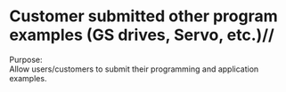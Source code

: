 
# Customer submitted other program examples (GS drives, Servo, etc.)//

Purpose:  
Allow users/customers to submit their programming and application examples. 








